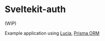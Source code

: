 # Sveltekit-auth

(WIP)

Example application using [Lucia](https://lucia-auth.com), [Prisma ORM](https://www.prisma.io)